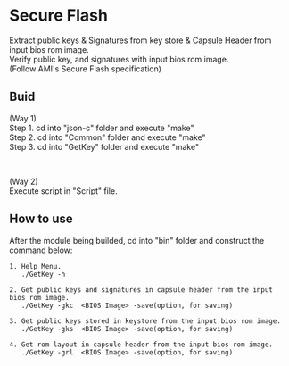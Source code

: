 # Secure Flash
Extract public keys & Signatures from key store & Capsule Header from input bios rom image. <br>
Verify public key, and signatures with input bios rom image. <br>
(Follow AMI's Secure Flash specification) <br>

## Buid
(Way 1) <br>
Step 1. cd into "json-c" folder and execute "make" <br>
Step 2. cd into "Common" folder and execute "make" <br>
Step 3. cd into "GetKey" folder and execute "make" <br>

<br>

(Way 2)<br>
Execute script in "Script" file.

## How to use
After the module being builded, cd into "bin" folder and construct the command below:
```
1. Help Menu.
   ./GetKey -h
   
2. Get public keys and signatures in capsule header from the input bios rom image.
   ./GetKey -gkc  <BIOS Image> -save(option, for saving)
   
3. Get public keys stored in keystore from the input bios rom image.
   ./GetKey -gks  <BIOS Image> -save(option, for saving)
   
4. Get rom layout in capsule header from the input bios rom image.
   ./GetKey -grl  <BIOS Image> -save(option, for saving)
```
